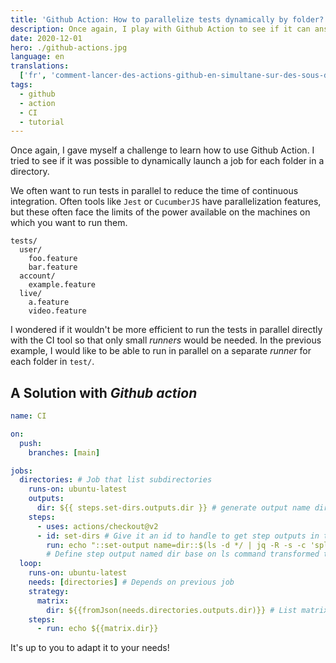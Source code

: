 ```yaml
---
title: 'Github Action: How to parallelize tests dynamically by folder?'
description: Once again, I play with Github Action to see if it can answer the CI problems I may encounter in my work.
date: 2020-12-01
hero: ./github-actions.jpg
language: en
translations:
  ['fr', 'comment-lancer-des-actions-github-en-simultane-sur-des-sous-dossiers']
tags:
  - github
  - action
  - CI
  - tutorial
---
```


Once again, I gave myself a challenge to learn how to use Github Action.
I tried to see if it was possible to dynamically launch a job for each folder in a directory.

We often want to run tests in parallel to reduce the time of continuous integration.
Often tools like `Jest` or `CucumberJS` have parallelization features, but these often face the limits of the power available on the machines on which you want to run them.

```
tests/
  user/
    foo.feature
    bar.feature
  account/
    example.feature
  live/
    a.feature
    video.feature
```

I wondered if it wouldn't be more efficient to run the tests in parallel directly with the CI tool so that only small _runners_ would be needed.
In the previous example, I would like to be able to run in parallel on a separate _runner_ for each folder in `test/`.

## A Solution with _Github action_

```yaml
name: CI

on:
  push:
    branches: [main]

jobs:
  directories: # Job that list subdirectories
    runs-on: ubuntu-latest
    outputs:
      dir: ${{ steps.set-dirs.outputs.dir }} # generate output name dir by using inner step output
    steps:
      - uses: actions/checkout@v2
      - id: set-dirs # Give it an id to handle to get step outputs in the outputs key above
        run: echo "::set-output name=dir::$(ls -d */ | jq -R -s -c 'split("\n")[:-1]')"
        # Define step output named dir base on ls command transformed to JSON thanks to jq
  loop:
    runs-on: ubuntu-latest
    needs: [directories] # Depends on previous job
    strategy:
      matrix:
        dir: ${{fromJson(needs.directories.outputs.dir)}} # List matrix strategy from directories dynamically
    steps:
      - run: echo ${{matrix.dir}}
```

It's up to you to adapt it to your needs!

